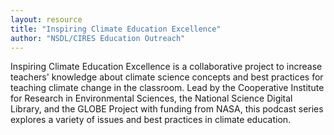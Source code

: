 ```yaml
---
layout: resource
title: "Inspiring Climate Education Excellence"
author: "NSDL/CIRES Education Outreach"
---
```


Inspiring Climate Education Excellence is a collaborative project to increase teachers' knowledge about climate science concepts and best practices for teaching climate change in the classroom. Lead by the Cooperative Institute for Research in Environmental Sciences, the National Science Digital Library, and the GLOBE Project with funding from NASA, this podcast series explores a variety of issues and best practices in climate education. 